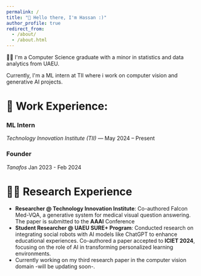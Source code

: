 ```yaml
---
permalink: /
title: "👋 Hello there, I'm Hassan :)"
author_profile: true
redirect_from: 
  - /about/
  - /about.html
---
```



👨‍💻 I'm a Computer Science graduate with a minor in statistics and data analytics from UAEU.

Currently, I'm a ML intern at TII where i work on computer vision and generative AI projects.

<!-- # Experience Overview -->
# 💼 Work Experience:
### **ML Intern**  
*Technology Innovation Institute (TII)* — May 2024 – Present
### **Founder**
*Tanafos* Jan 2023 - Feb 2024
# 👨‍🔬 Research Experience
- **Researcher @ Technology Innovation Institute**: Co-authored Falcon Med-VQA, a generative system for medical visual question answering. The paper is submitted to the **AAAI** Conference
- **Student Researcher @ UAEU SURE+ Program**: Conducted research on integrating social robots with AI models like ChatGPT to enhance educational experiences. Co-authored a paper accepted to **ICIET 2024**, focusing on the role of AI in transforming personalized learning environments.
- Currently working on my third research paper in the computer vision domain -will be updating soon-.
